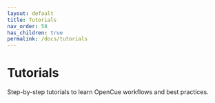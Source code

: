 ```yaml
---
layout: default
title: Tutorials
nav_order: 58
has_children: true
permalink: /docs/tutorials
---
```


# Tutorials

Step-by-step tutorials to learn OpenCue workflows and best practices.
